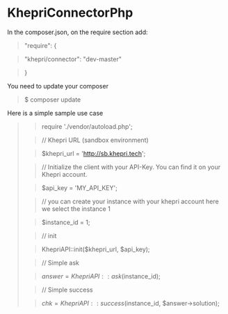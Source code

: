 # KhepriConnectorPhp

In the composer.json, on the require section add:

> "require": {

> "khepri/connector": "dev-master"

>  }

You need to update your composer

>  $ composer update

Here is a simple sample use case

>  <?php

>  require './vendor/autoload.php';

>  // Khepri URL (sandbox environment)

>  $khepri_url = 'http://sb.khepri.tech';

>  // Initialize the client with your  API-Key. You can find it on your Khepri account.

>  $api_key = 'MY_API_KEY';

>  // you can create your instance with your khepri account here we select the instance 1

>  $instance_id = 1;

>  // init

>  KhepriAPI::init($khepri_url, $api_key);

>  // Simple ask

>  $answer = KhepriAPI::ask($instance_id);

>  // Simple success

>  $chk = KhepriAPI::success($instance_id, $answer->solution);
